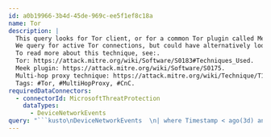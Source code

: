 ```yaml
---
id: a0b19966-3b4d-45de-969c-ee5f1ef8c18a
name: Tor
description: |
  This query looks for Tor client, or for a common Tor plugin called Meek.
  We query for active Tor connections, but could have alternatively looked for active Tor runs (ProcessCreateEvents) or Tor downloads (DeviceFileEvents).
  To read more about this technique, see:.
  Tor: https://attack.mitre.org/wiki/Software/S0183#Techniques_Used.
  Meek plugin: https://attack.mitre.org/wiki/Software/S0175.
  Multi-hop proxy technique: https://attack.mitre.org/wiki/Technique/T1188.
  Tags: #Tor, #MultiHopProxy, #CnC.
requiredDataConnectors:
  - connectorId: MicrosoftThreatProtection
    dataTypes:
      - DeviceNetworkEvents
query: "```kusto\nDeviceNetworkEvents  \n| where Timestamp < ago(3d) and InitiatingProcessFileName in~ (\"tor.exe\", \"meek-client.exe\")\n// Returns MD5 hashes of files used by Tor, to enable you to block them.\n// We count how prevalent each file is (by machines) and show examples for some of them (up to 5 machine names per hash).\n| summarize MachineCount=dcount(DeviceName), MachineNames=makeset(DeviceName, 5) by InitiatingProcessMD5\n| order by MachineCount desc\n```"
---
```


